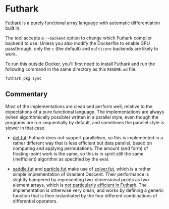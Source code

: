 # Futhark

[Futhark][] is a purely functional array language with automatic differentiation built in.

The tool accepts a `--backend` option to change which Futhark compiler backend to use. Unless you also modify the Dockerfile to enable GPU passthrough, only the `c` (the default) and `multicore` backends are likely to work.

To run this outside Docker, you'll first need to install Futhark and run the following command in the same directory as this `README.md` file:

```sh
futhark pkg sync
```

## Commentary

Most of the implementations are clean and perform well, relative to
the expectations of a pure functional language. The implementations
are always (when algorithmically possible) written in a parallel
style, even though the programs are run sequentially by default, and
sometimes the parallel style is slower in that case.

- [det.fut][]: Futhark does not support parallelism, so this is
  implemented in a rather different way that is less efficient but
  data parallel, based on computing and applying permutations. The
  amount (and form) of floating-point work is the same, so this is in
  spirit still the same (inefficient) algorithm as specified by the
  eval.

- [saddle.fut][] and [particle.fut][] make use of [solver.fut][],
  which is a rather simple implementation of Gradient Descent. Their
  performance is slightly hampered by representing two-dimensional
  points as two-element arrays, which is [not particularly efficient
  in Futhark][]. The implementation is otherwise very clean, and works
  by defining a generic function that is then instantiated by the four
  different combinations of differential operators.

[futhark]: https://futhark-lang.org/
[det.fut]: det.fut
[saddle.fut]: saddle.fut
[particle.fut]: particle.fut
[solver.fut]: solver.fut
[not particularly efficient in Futhark]: https://futhark-lang.org/blog/2019-01-13-giving-programmers-what-they-want.html
